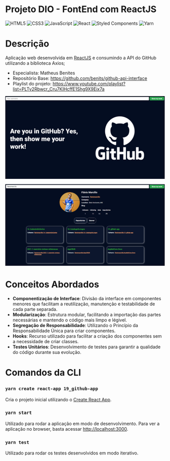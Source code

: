 # Projeto DIO - FontEnd com ReactJS
![HTML5](https://img.shields.io/badge/html5-%23E34F26.svg?style=plastic&logo=html5&logoColor=white)
![CSS3](https://img.shields.io/badge/css3-%231572B6.svg?style=plastic&logo=css3&logoColor=white)
![JavaScript](https://img.shields.io/badge/javascript-%23323330.svg?style=plastic&logo=javascript&logoColor=%23F7DF1E)
![React](https://img.shields.io/badge/react-%2320232a.svg?style=plastic&logo=react&logoColor=%2361DAFB)
![Styled Components](https://img.shields.io/badge/styled--components-DB7093?style=plastic&logo=styled-components&logoColor=white)
![Yarn](https://img.shields.io/badge/yarn-%232C8EBB.svg?style=plastic&logo=yarn&logoColor=white)

# Descrição

Aplicação web desenvolvida em [ReactJS](https://reactjs.org/) e consumindo a API do GitHub utilizando a biblioteca Axios;

- Especialista: Matheus Benites
- Repositório Base: https://github.com/benits/github-api-interface
- Playlist do projeto: https://www.youtube.com/playlist?list=PLTv2Rbwcr_Cru7KIHcffE1Shg9X9Eix7a

![screenshot-1](Home-page.png)

![screenshot-2](Info-page.png)

# Conceitos Abordados

- **Componentização de Interface**: Divisão da interface em componentes menores que facilitam a reutilização, manutenção e testabilidade de cada parte separada.
- **Modularização**: Estrutura modular, facilitando a importação das partes necessárias e mantendo o código mais limpo e légivel.
- **Segregação de Responsabilidade**: Utilizando o Princípio da Responsabilidade Única para criar componentes.
- **Hooks**: Recurso utilizado para facilitar a criação dos componentes sem a necessidade de criar classes.
- **Testes Unitários**: Desenvolvimento de testes para garantir a qualidade do código durante sua evolução.

# Comandos da CLI

### `yarn create react-app 19_github-app`

Cria o projeto inicial utilizando o [Create React App](https://github.com/facebook/create-react-app).

### `yarn start`

Utilizado para rodar a aplicação em modo de desenvolvimento. Para ver a aplicação no browser, basta acessar [http://localhost:3000](http://localhost:3000).

### `yarn test`

Utilizado para rodar os testes desenvolvidos em modo iterativo.